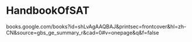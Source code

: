 # HandbookOfSAT






books.google.com/books?id=shLvAgAAQBAJ&printsec=frontcover&hl=zh-CN&source=gbs_ge_summary_r&cad=0#v=onepage&q&f=false




